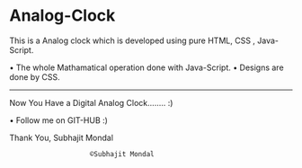 # Analog-Clock
This is a Analog clock which is developed using pure HTML, CSS , Java-Script.


• The whole Mathamatical operation done with Java-Script.
• Designs are done by CSS.


-------------------------------------------------------------------------------------

Now You Have a Digital Analog Clock........ :)

• Follow me on GIT-HUB :)

						
Thank You,
Subhajit Mondal

						©Subhajit Mondal
